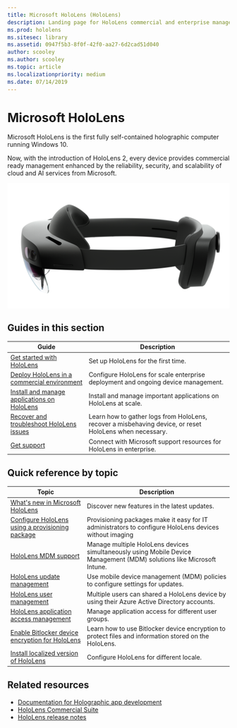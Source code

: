 ```yaml
---
title: Microsoft HoloLens (HoloLens)
description: Landing page for HoloLens commercial and enterprise management.
ms.prod: hololens
ms.sitesec: library
ms.assetid: 0947f5b3-8f0f-42f0-aa27-6d2cad51d040
author: scooley
ms.author: scooley
ms.topic: article
ms.localizationpriority: medium
ms.date: 07/14/2019
---
```


# Microsoft HoloLens

Microsoft HoloLens is the first fully self-contained holographic computer running Windows 10.

Now, with the introduction of HoloLens 2, every device provides commercial ready management enhanced by the reliability, security, and scalability of cloud and AI services from Microsoft.

![](./images/hololens2-side-render-small.png)

## Guides in this section

| Guide | Description |
| --- | --- |
| [Get started with HoloLens](hololens-setup.md) | Set up HoloLens for the first time.  |
| [Deploy HoloLens in a commercial environment](hololens-requirements.md) | Configure HoloLens for scale enterprise deployment and ongoing device management.  |
| [Install and manage applications on HoloLens](hololens-install-apps.md) |Install and manage important applications on HoloLens at scale.  |
| [Recover and troubleshoot HoloLens issues](https://support.microsoft.com/products/hololens) |  Learn how to gather logs from HoloLens, recover a misbehaving device, or reset HoloLens when necessary.  |
| [Get support](https://support.microsoft.com/products/hololens) |Connect with Microsoft support resources for HoloLens in enterprise.  |

## Quick reference by topic

| Topic | Description |
| --- | --- |
| [What's new in Microsoft HoloLens](hololens-whats-new.md) | Discover new features in the latest updates. |
| [Configure HoloLens using a provisioning package](hololens-provisioning.md) | Provisioning packages make it easy for IT administrators to configure HoloLens devices without imaging |
| [HoloLens MDM support](hololens-enroll-mdm.md) | Manage multiple HoloLens devices simultaneously using Mobile Device Management (MDM) solutions like Microsoft Intune. |
| [HoloLens update management](hololens-updates.md) | Use mobile device management (MDM) policies to configure settings for updates. |
| [HoloLens user management](hololens-multiple-users.md) | Multiple users can shared a HoloLens device by using their Azure Active Directory accounts. |
| [HoloLens application access management](hololens-kiosk.md) | Manage application access for different user groups.  |
| [Enable Bitlocker device encryption for HoloLens](hololens-encryption.md) | Learn how to use Bitlocker device encryption to protect files and information stored on the HoloLens. |
| [Install localized version of HoloLens](hololens-install-localized.md) | Configure HoloLens for different locale.  |

## Related resources

* [Documentation for Holographic app development](https://developer.microsoft.com/windows/mixed-reality/development)
* [HoloLens Commercial Suite](https://www.microsoft.com/microsoft-hololens/hololens-commercial)
* [HoloLens release notes](https://developer.microsoft.com/en-us/windows/mixed-reality/release_notes)
